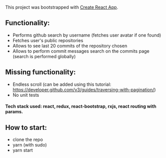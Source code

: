 This project was bootstrapped with [Create React App](https://github.com/facebookincubator/create-react-app).

## Functionality:
- Performs github search by username (fetches user avatar if one found)
- Fetches user's public repositories
- Allows to see last 20 commits of the repository chosen
- Allows to perform commit messages search on the commits page (search is performed globally)

## Missing functionality:
- Endless scroll (can be added using this tutorial: https://developer.github.com/v3/guides/traversing-with-pagination/)
- No unit tests

#### Tech stack used: react, redux, react-bootstrap, rxjs, react routing with params.

## How to start:
- clone the repo
- yarn (with sudo)
- yarn start